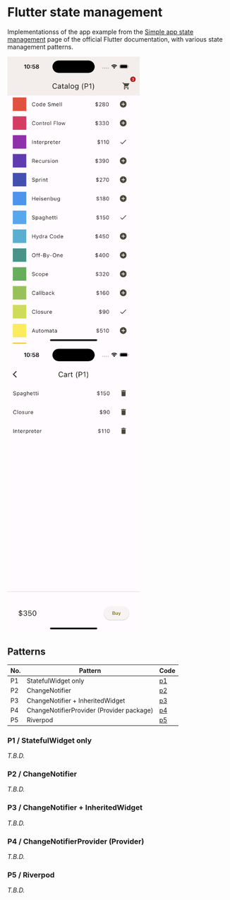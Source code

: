 # Flutter state management
Implementationss of the app example from the [Simple app state management](https://docs.flutter.dev/data-and-backend/state-mgmt/simple) page of the official Flutter documentation, with various state management patterns.

<img width="300" src="./resources/screenshot1.png" /> <img width="300" src="./resources/screenshot2.png" />

## Patterns

| No. | Pattern | Code |
| --- | --- | --- |
| P1 | StatefulWidget only | [p1](./lib/p1) |
| P2 | ChangeNotifier | [p2](./lib/p2) |
| P3 | ChangeNotifier + InheritedWidget | [p3](./lib/p3) |
| P4 | ChangeNotifierProvider (Provider package) | [p4](./lib/p4) |
| P5 | Riverpod | [p5](./lib/p5) |

### P1 / StatefulWidget only

_T.B.D._

### P2 / ChangeNotifier

_T.B.D._

### P3 / ChangeNotifier + InheritedWidget

_T.B.D._

### P4 / ChangeNotifierProvider (Provider)

_T.B.D._

### P5 / Riverpod

_T.B.D._
